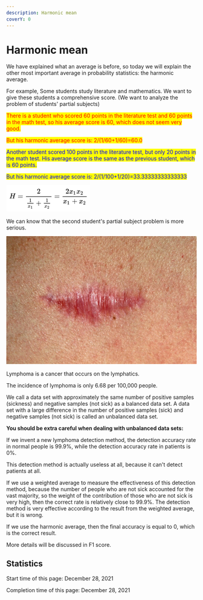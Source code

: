 ```yaml
---
description: Harmonic mean
coverY: 0
---
```


# Harmonic mean

We have explained what an average is before, so today we will explain the other most important average in probability statistics: the harmonic average.

For example, Some students study literature and mathematics. We want to give these students a comprehensive score. (We want to analyze the problem of students' partial subjects)

<mark style="color:red;">There is a student who scored 60 points in the literature test and 60 points in the math test, so his average score is 60, which does not seem very good.</mark>

<mark style="color:red;">But his harmonic average score is: 2/(1/60+1/60)=60.0</mark>

<mark style="color:blue;">Another student scored 100 points in the literature test, but only 20 points in the math test. His average score is the same as the previous student, which is 60 points.</mark>

<mark style="color:blue;">But his harmonic average score is: 2/(1/100+1/20)=33.33333333333333</mark>

![binary harmonic mean definition](<../.gitbook/assets/image (19) (1) (1) (1) (1).png>)

We can know that the second student's partial subject problem is more serious.



![Lymphoma](<../.gitbook/assets/image (6) (1).png>)

Lymphoma is a cancer that occurs on the lymphatics.

The incidence of lymphoma is only 6.68 per 100,000 people.

We call a data set with approximately the same number of positive samples (sickness) and negative samples (not sick) as a balanced data set. A data set with a large difference in the number of positive samples (sick) and negative samples (not sick) is called an unbalanced data set.

**You should be extra careful when dealing with unbalanced data sets:**

If we invent a new lymphoma detection method, the detection accuracy rate in normal people is 99.9%, while the detection accuracy rate in patients is 0%.

This detection method is actually useless at all, because it can't detect patients at all.

If we use a weighted average to measure the effectiveness of this detection method, because the number of people who are not sick accounted for the vast majority, so the weight of the contribution of those who are not sick is very high, then the correct rate is relatively close to 99.9%. The detection method is very effective according to the result from the weighted average, but it is wrong.

If we use the harmonic average, then the final accuracy is equal to 0, which is the correct result.

More details will be discussed in F1 score.

## Statistics

Start time of this page: December 28, 2021

Completion time of this page: December 28, 2021
